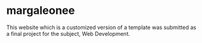 # margaleonee
This website which is a customized version of a template was submitted as a final project for the subject, Web Development.
